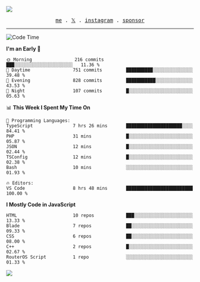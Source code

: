 <img style="bottom: 800px;" src="https://imgur.com/rilHVxA.png"/>
<p align="center">
  <samp>
    <a href="https://fayln.com">me</a> .
    <!-- <a href="https://fayln.com/projects">projects</a> . -->
    <a href="https://go.fayln.com/twitter">𝕏</a> .
    <a href="https://go.fayln.com/instagram">instagram</a> .
<!--     <a href="https://go.fayln.com/polywork">polywork</a> . -->
    <a href="https://github.com/sponsors/faridhnzz">sponsor</a>
  </samp>
</p>

---
<!--START_SECTION:waka-->
![Code Time](http://img.shields.io/badge/Code%20Time-3%2C449%20hrs%2034%20mins-blue)

**I'm an Early 🐤** 

```text
🌞 Morning                216 commits         ███░░░░░░░░░░░░░░░░░░░░░░   11.36 % 
🌆 Daytime                751 commits         ██████████░░░░░░░░░░░░░░░   39.48 % 
🌃 Evening                828 commits         ███████████░░░░░░░░░░░░░░   43.53 % 
🌙 Night                  107 commits         █░░░░░░░░░░░░░░░░░░░░░░░░   05.63 % 
```


📊 **This Week I Spent My Time On** 

```text
💬 Programming Languages: 
TypeScript               7 hrs 26 mins       █████████████████████░░░░   84.41 % 
PHP                      31 mins             █░░░░░░░░░░░░░░░░░░░░░░░░   05.87 % 
JSON                     12 mins             █░░░░░░░░░░░░░░░░░░░░░░░░   02.44 % 
TSConfig                 12 mins             █░░░░░░░░░░░░░░░░░░░░░░░░   02.38 % 
Bash                     10 mins             ░░░░░░░░░░░░░░░░░░░░░░░░░   01.93 % 

🔥 Editors: 
VS Code                  8 hrs 48 mins       █████████████████████████   100.00 % 
```

**I Mostly Code in JavaScript** 

```text
HTML                     10 repos            ███░░░░░░░░░░░░░░░░░░░░░░   13.33 % 
Blade                    7 repos             ██░░░░░░░░░░░░░░░░░░░░░░░   09.33 % 
CSS                      6 repos             ██░░░░░░░░░░░░░░░░░░░░░░░   08.00 % 
C++                      2 repos             █░░░░░░░░░░░░░░░░░░░░░░░░   02.67 % 
RouterOS Script          1 repo              ░░░░░░░░░░░░░░░░░░░░░░░░░   01.33 % 
```




<!--END_SECTION:waka-->

![](https://hit.yhype.me/github/profile?user_id=29797712)

